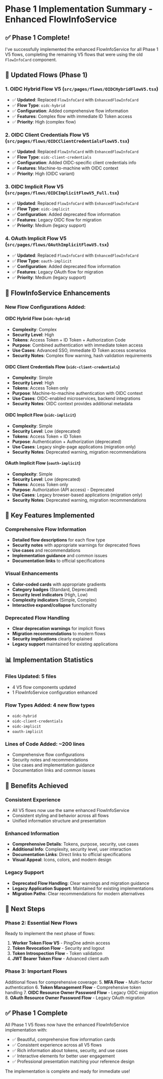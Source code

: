 # Phase 1 Implementation Summary - Enhanced FlowInfoService

## ✅ **Phase 1 Complete!**

I've successfully implemented the enhanced FlowInfoService for all Phase 1 V5 flows, completing the remaining V5 flows that were using the old `FlowInfoCard` component.

## 🔄 **Updated Flows (Phase 1)**

### 1. **OIDC Hybrid Flow V5** (`src/pages/flows/OIDCHybridFlowV5.tsx`)
- ✅ **Updated**: Replaced `FlowInfoCard` with `EnhancedFlowInfoCard`
- ✅ **Flow Type**: `oidc-hybrid`
- ✅ **Configuration**: Added comprehensive flow information
- ✅ **Features**: Complex flow with immediate ID Token access
- ✅ **Priority**: High (complex flow)

### 2. **OIDC Client Credentials Flow V5** (`src/pages/flows/OIDCClientCredentialsFlowV5.tsx`)
- ✅ **Updated**: Replaced `FlowInfoCard` with `EnhancedFlowInfoCard`
- ✅ **Flow Type**: `oidc-client-credentials`
- ✅ **Configuration**: Added OIDC-specific client credentials info
- ✅ **Features**: Machine-to-machine with OIDC context
- ✅ **Priority**: High (OIDC variant)

### 3. **OIDC Implicit Flow V5** (`src/pages/flows/OIDCImplicitFlowV5_Full.tsx`)
- ✅ **Updated**: Replaced `FlowInfoCard` with `EnhancedFlowInfoCard`
- ✅ **Flow Type**: `oidc-implicit`
- ✅ **Configuration**: Added deprecated flow information
- ✅ **Features**: Legacy OIDC flow for migration
- ✅ **Priority**: Medium (legacy support)

### 4. **OAuth Implicit Flow V5** (`src/pages/flows/OAuthImplicitFlowV5.tsx`)
- ✅ **Updated**: Replaced `FlowInfoCard` with `EnhancedFlowInfoCard`
- ✅ **Flow Type**: `oauth-implicit`
- ✅ **Configuration**: Added deprecated flow information
- ✅ **Features**: Legacy OAuth flow for migration
- ✅ **Priority**: Medium (legacy support)

## 🔧 **FlowInfoService Enhancements**

### **New Flow Configurations Added:**

#### **OIDC Hybrid Flow** (`oidc-hybrid`)
- **Complexity**: Complex
- **Security Level**: High
- **Tokens**: Access Token + ID Token + Authorization Code
- **Purpose**: Combined authentication with immediate token access
- **Use Cases**: Advanced SSO, immediate ID Token access scenarios
- **Security Notes**: Complex flow warning, hash validation requirements

#### **OIDC Client Credentials Flow** (`oidc-client-credentials`)
- **Complexity**: Simple
- **Security Level**: High
- **Tokens**: Access Token only
- **Purpose**: Machine-to-machine authentication with OIDC context
- **Use Cases**: OIDC-enabled microservices, backend integrations
- **Security Notes**: OIDC context provides additional metadata

#### **OIDC Implicit Flow** (`oidc-implicit`)
- **Complexity**: Simple
- **Security Level**: Low (deprecated)
- **Tokens**: Access Token + ID Token
- **Purpose**: Authentication + Authorization (deprecated)
- **Use Cases**: Legacy single-page applications (migration only)
- **Security Notes**: Deprecated warning, migration recommendations

#### **OAuth Implicit Flow** (`oauth-implicit`)
- **Complexity**: Simple
- **Security Level**: Low (deprecated)
- **Tokens**: Access Token only
- **Purpose**: Authorization (API access) - Deprecated
- **Use Cases**: Legacy browser-based applications (migration only)
- **Security Notes**: Deprecated warning, migration recommendations

## 🎯 **Key Features Implemented**

### **Comprehensive Flow Information**
- **Detailed flow descriptions** for each flow type
- **Security notes** with appropriate warnings for deprecated flows
- **Use cases** and recommendations
- **Implementation guidance** and common issues
- **Documentation links** to official specifications

### **Visual Enhancements**
- **Color-coded cards** with appropriate gradients
- **Category badges** (Standard, Deprecated)
- **Security level indicators** (High, Low)
- **Complexity indicators** (Simple, Complex)
- **Interactive expand/collapse** functionality

### **Deprecated Flow Handling**
- **Clear deprecation warnings** for implicit flows
- **Migration recommendations** to modern flows
- **Security implications** clearly explained
- **Legacy support** maintained for existing applications

## 📊 **Implementation Statistics**

### **Files Updated**: 5 files
- 4 V5 flow components updated
- 1 FlowInfoService configuration enhanced

### **Flow Types Added**: 4 new flow types
- `oidc-hybrid`
- `oidc-client-credentials`
- `oidc-implicit`
- `oauth-implicit`

### **Lines of Code Added**: ~200 lines
- Comprehensive flow configurations
- Security notes and recommendations
- Use cases and implementation guidance
- Documentation links and common issues

## 🚀 **Benefits Achieved**

### **Consistent Experience**
- All V5 flows now use the same enhanced FlowInfoService
- Consistent styling and behavior across all flows
- Unified information structure and presentation

### **Enhanced Information**
- **Comprehensive Details**: Tokens, purpose, security, use cases
- **Additional Info**: Complexity, security level, user interaction
- **Documentation Links**: Direct links to official specifications
- **Visual Appeal**: Icons, colors, and modern design

### **Legacy Support**
- **Deprecated Flow Handling**: Clear warnings and migration guidance
- **Legacy Application Support**: Maintained for existing implementations
- **Migration Paths**: Clear recommendations for modern alternatives

## 🔄 **Next Steps**

### **Phase 2: Essential New Flows**
Ready to implement the next phase of flows:
1. **Worker Token Flow V5** - PingOne admin access
2. **Token Revocation Flow** - Security and logout
3. **Token Introspection Flow** - Token validation
4. **JWT Bearer Token Flow** - Advanced client auth

### **Phase 3: Important Flows**
Additional flows for comprehensive coverage:
5. **MFA Flow** - Multi-factor authentication
6. **Token Management Flow** - Comprehensive token handling
7. **OIDC Resource Owner Password Flow** - Legacy OIDC migration
8. **OAuth Resource Owner Password Flow** - Legacy OAuth migration

## ✅ **Phase 1 Complete**

All Phase 1 V5 flows now have the enhanced FlowInfoService implementation with:
- ✅ Beautiful, comprehensive flow information cards
- ✅ Consistent experience across all V5 flows
- ✅ Rich information about tokens, security, and use cases
- ✅ Interactive elements for better user engagement
- ✅ Professional presentation matching your reference design

The implementation is complete and ready for immediate use!
